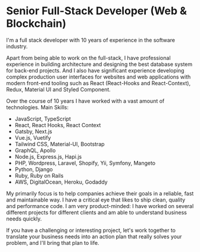 # Senior Full-Stack Developer (Web & Blockchain)

I'm a full stack developer with 10 years of experience in the software industry.

Apart from being able to work on the full-stack, I have professional experience in building architecture and designing the best database system for back-end projects.
And I also have significant experience developing complex production user interfaces for websites and web applications with modern front-end tooling such as React (React-Hooks and React-Context), Redux, Material UI and Styled Component.

Over the course of 10 years I have worked with a vast amount of technologies.
Main Skills:
- JavaScript, TypeScript
- React, React Hooks, React Context
- Gatsby, Next.js
- Vue.js, Vuetify
- Tailwind CSS, Material-UI, Bootstrap
- GraphQL, Apollo
- Node.js, Express.js, Hapi.js
- PHP, Wordpress, Laravel, Shopify, Yii, Symfony, Mangeto
- Python, Django
- Ruby, Ruby on Rails
- AWS, DigitalOcean, Heroku, Godaddy

My primarily focus is to help companies achieve their goals in a reliable, fast and maintainable way.
I have a critical eye that likes to ship clean, quality and performance code. I am very product-minded: I have worked on several different projects for different clients and am able to understand business needs quickly.

If you have a challenging or interesting project, let's work together to translate your business needs into an action plan that really solves your problem, and I'll bring that plan to life.

<!--
**anydev1103/anydev1103** is a ✨ _special_ ✨ repository because its `README.md` (this file) appears on your GitHub profile.

Here are some ideas to get you started:

- 🔭 I’m currently working on ...
- 🌱 I’m currently learning ...
- 👯 I’m looking to collaborate on ...
- 🤔 I’m looking for help with ...
- 💬 Ask me about ...
- 📫 How to reach me: ...
- 😄 Pronouns: ...
- ⚡ Fun fact: ...
-->
